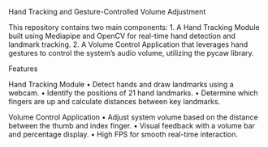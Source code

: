 Hand Tracking and Gesture-Controlled Volume Adjustment

This repository contains two main components:
	1.	A Hand Tracking Module built using Mediapipe and OpenCV for real-time hand detection and landmark tracking.
	2.	A Volume Control Application that leverages hand gestures to control the system’s audio volume, utilizing the pycaw library.

Features

Hand Tracking Module
	•	Detect hands and draw landmarks using a webcam.
	•	Identify the positions of 21 hand landmarks.
	•	Determine which fingers are up and calculate distances between key landmarks.

Volume Control Application
	•	Adjust system volume based on the distance between the thumb and index finger.
	•	Visual feedback with a volume bar and percentage display.
	•	High FPS for smooth real-time interaction.
